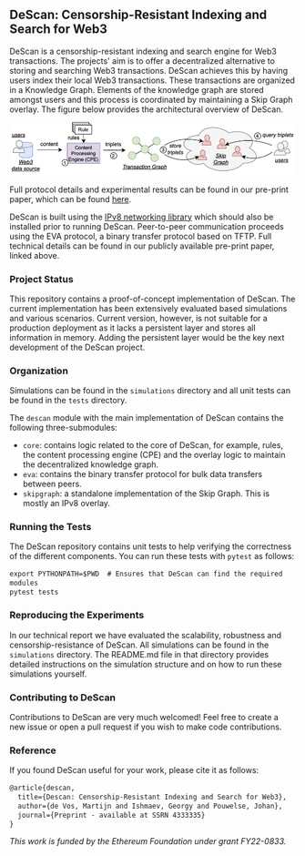 ## DeScan: Censorship-Resistant Indexing and Search for Web3

DeScan is a censorship-resistant indexing and search engine for Web3 transactions.
The projects' aim is to offer a decentralized alternative to storing and searching Web3 transactions.
DeScan achieves this by having users index their local Web3 transactions.
These transactions are organized in a Knowledge Graph.
Elements of the knowledge graph are stored amongst users and this process is coordinated by maintaining a Skip Graph overlay.
The figure below provides the architectural overview of DeScan.

![DeScan Architecture](docs/architecture.png)

Full protocol details and experimental results can be found in our pre-print paper, which can be found [here](https://papers.ssrn.com/sol3/papers.cfm?abstract_id=4333335).

DeScan is built using the [IPv8 networking library](https://github.com/tribler/py-ipv8) which should also be installed prior to running DeScan.
Peer-to-peer communication proceeds using the EVA protocol, a binary transfer protocol based on TFTP.
Full technical details can be found in our publicly available pre-print paper, linked above.

### Project Status

This repository contains a proof-of-concept implementation of DeScan.
The current implementation has been extensively evaluated based simulations and various scenarios. Current version, however, is not suitable for a production deployment as it lacks a persistent layer and stores all information in memory. Adding the persistent layer would be the key next development of the DeScan project.

### Organization

Simulations can be found in the `simulations` directory and all unit tests can be found in the `tests` directory.

The `descan` module with the main implementation of DeScan contains the following three-submodules:
- `core`: contains logic related to the core of DeScan, for example, rules, the content processing engine (CPE) and the overlay logic to maintain the decentralized knowledge graph.
- `eva`: contains the binary transfer protocol for bulk data transfers between peers.
- `skipgraph`: a standalone implementation of the Skip Graph. This is mostly an IPv8 overlay.

### Running the Tests

The DeScan repository contains unit tests to help verifying the correctness of the different components.
You can run these tests with `pytest` as follows:

```
export PYTHONPATH=$PWD  # Ensures that DeScan can find the required modules
pytest tests
```

### Reproducing the Experiments

In our technical report we have evaluated the scalability, robustness and censorship-resistance of DeScan.
All simulations can be found in the `simulations` directory.
The README.md file in that directory provides detailed instructions on the simulation structure and on how to run these simulations yourself.

### Contributing to DeScan

Contributions to DeScan are very much welcomed!
Feel free to create a new issue or open a pull request if you wish to make code contributions.

### Reference

If you found DeScan useful for your work, please cite it as follows:

```
@article{descan,
  title={Descan: Censorship-Resistant Indexing and Search for Web3},
  author={de Vos, Martijn and Ishmaev, Georgy and Pouwelse, Johan},
  journal={Preprint - available at SSRN 4333335}
}
```

_This work is funded by the Ethereum Foundation under grant FY22-0833._
